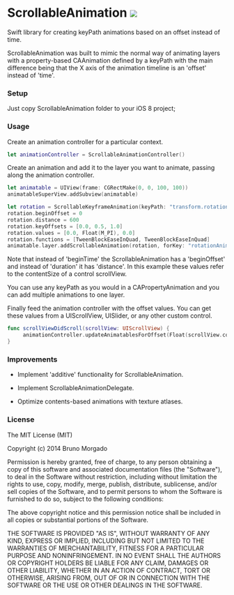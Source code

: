 ScrollableAnimation [![](http://img.shields.io/badge/iOS-8.0%2B-lightgrey.svg)]()
=====

Swift library for creating keyPath animations based on an offset instead of time.

ScrollableAnimation was built to mimic the normal way of animating layers with a property-based CAAnimation defined by a keyPath with the main difference being that the X axis of the animation timeline is an 'offset' instead of 'time'.

### Setup

Just copy ScrollableAnimation folder to your iOS 8 project;

### Usage

Create an animation controller for a particular context.

```swift
let animationController = ScrollableAnimationController()
```

Create an animation and add it to the layer you want to animate, passing along the animation controller.

```swift
let animatable = UIView(frame: CGRectMake(0, 0, 100, 100))
animatableSuperView.addSubview(animatable)
```

```swift
let rotation = ScrollableKeyframeAnimation(keyPath: "transform.rotation.z")
rotation.beginOffset = 0
rotation.distance = 600
rotation.keyOffsets = [0.0, 0.5, 1.0]
rotation.values = [0.0, Float(M_PI), 0.0]
rotation.functions = [TweenBlockEaseInQuad, TweenBlockEaseInQuad]
animatable.layer.addScrollableAnimation(rotation, forKey: "rotationAnimation", withController: animationController)
```
Note that instead of 'beginTime' the ScrollableAnimation has a 'beginOffset' and instead of 'duration' it has 'distance'. In this example these values refer to the contentSize of a control scrollView.

You can use any keyPath as you would in a CAPropertyAnimation and you can add multiple animations to one layer.

Finally feed the animation controller with the offset values. You can get these values from a UIScrollView, UISlider, or any other custom control.

```swift
func scrollViewDidScroll(scrollView: UIScrollView) {
     animationController.updateAnimatablesForOffset(Float(scrollView.contentOffset.y))
}
```

### Improvements

- Implement 'additive' functionality for ScrollableAnimation.

- Implement ScrollableAnimationDelegate.

- Optimize contents-based animations with texture atlases.

### License

The MIT License (MIT)

Copyright (c) 2014 Bruno Morgado

Permission is hereby granted, free of charge, to any person obtaining a copy
of this software and associated documentation files (the "Software"), to deal
in the Software without restriction, including without limitation the rights
to use, copy, modify, merge, publish, distribute, sublicense, and/or sell
copies of the Software, and to permit persons to whom the Software is
furnished to do so, subject to the following conditions:

The above copyright notice and this permission notice shall be included in all
copies or substantial portions of the Software.

THE SOFTWARE IS PROVIDED "AS IS", WITHOUT WARRANTY OF ANY KIND, EXPRESS OR
IMPLIED, INCLUDING BUT NOT LIMITED TO THE WARRANTIES OF MERCHANTABILITY,
FITNESS FOR A PARTICULAR PURPOSE AND NONINFRINGEMENT. IN NO EVENT SHALL THE
AUTHORS OR COPYRIGHT HOLDERS BE LIABLE FOR ANY CLAIM, DAMAGES OR OTHER
LIABILITY, WHETHER IN AN ACTION OF CONTRACT, TORT OR OTHERWISE, ARISING FROM,
OUT OF OR IN CONNECTION WITH THE SOFTWARE OR THE USE OR OTHER DEALINGS IN THE
SOFTWARE.

